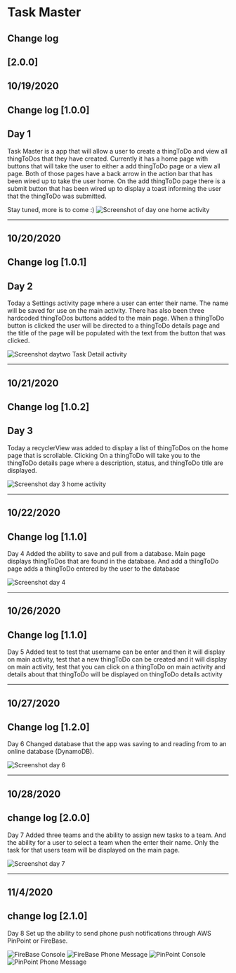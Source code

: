 # Task Master
## Change log
## [2.0.0]


## 10/19/2020
## Change log [1.0.0]
## Day 1
Task Master is a app that will allow a user to create a thingToDo and view all thingToDos that they have
created.
Currently it has a home page with buttons that will take the user to either a add thingToDo page or a
view all page. Both of those pages have a back arrow in the action bar that has been wired up to
take the user home. On the add thingToDo page there is a submit button that has been wired up to display
a toast informing the user that the thingToDo was submitted.

Stay tuned, more is to come :)
![Screenshot of day one home activity](screenshots/lab26Screenshot.PNG)

--------------------------
## 10/20/2020
## Change log [1.0.1]
## Day 2
Today a Settings activity page where a user can enter their name. The name will be saved for use on
the main activity. There has also been three hardcoded thingToDos buttons added to the main page. When a
thingToDo button is clicked the user will be directed to a thingToDo details page and the title of the page
will be populated with the text from the button that was clicked.

![Screenshot daytwo Task Detail activity](screenshots/lab27screenShot.PNG)

------------------------
## 10/21/2020
## Change log [1.0.2]
## Day 3
Today a recyclerView was added to display a list of thingToDos on the home page that is scrollable. Clicking
On a thingToDo will take you to the thingToDo details page where a description, status, and thingToDo title are displayed.

![Screenshot day 3 home activity](screenshots/Day3HomeScreenShot.PNG)

-----------------------
## 10/22/2020
## Change log [1.1.0]
Day 4
Added the ability to save and pull from a database. Main page displays thingToDos that are found in the database.
And add a thingToDo page adds a thingToDo entered by the user to the database

![Screenshot day 4](screenshots/Day4Screenshot.png)

-----------------------
## 10/26/2020
## Change log [1.1.0]
Day 5
Added test to test that username can be enter and then it will display on main activity,
test that a new thingToDo can be created and it will display on main activity,
test that you can click on a thingToDo on main activity and details about that thingToDo will be
displayed on thingToDo details activity

-----------------------
## 10/27/2020
## Change log [1.2.0]
Day 6
Changed database that the app was saving to and reading from to an online database (DynamoDB).

![Screenshot day 6](screenshots/day6Screenshot.PNG)

----------------------
## 10/28/2020
## change log [2.0.0]
Day 7
Added three teams and the ability to assign new tasks to a team. And the ability for a user to select
a team when the enter their name. Only the task for that users team will be displayed on the main page.

![Screenshot day 7](screenshots/day7Screenshot.PNG)

---------------------
## 11/4/2020
## change log [2.1.0]
Day 8
Set up the ability to send phone push notifications through AWS PinPoint or FireBase.

![FireBase Console](screenshots/fireBaseScreenshot.PNG)
![FireBase Phone Message](screenshots/recievedFirebaseMessage.PNG)
![PinPoint Console](screenshots/pinpointScreenshot.PNG)
![PinPoint Phone Message](screenshots/pinpointRecieved.PNG)






